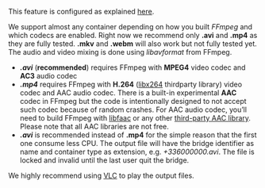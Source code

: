This feature is configured as explained [here](Configuration_Recording_conference_to_a_file.md).

We support almost any container depending on how you built _FFmpeg_ and which codecs are enabled. Right now we recommend only **.avi** and **.mp4** as they are fully tested. **.mkv** and **.webm** will also work but not fully tested yet. The audio and video mixing is done using _libavformat_ from FFmpeg.

  * _**.avi**_ (<b>recommended</b>) requires FFmpeg with **MPEG4** video codec and **AC3** audio codec
  * _**.mp4**_ requires FFmpeg with **H.264** ([libx264](https://code.google.com/p/telepresence/wiki/Support_BuildingSourceCode#Building_x264) thirdparty library) video codec and AAC audio codec. There is a built-in experimental **AAC** codec in FFmpeg but the code is intentionally designed to not accept such codec because of random crashes. For AAC audio codec, you’ll need to build FFmpeg with [libfaac](https://code.google.com/p/telepresence/wiki/Support_BuildingSourceCode#Building_libfaac) or any other [third-party AAC library](http://ffmpeg.org/trac/ffmpeg/wiki/AACEncodingGuide). Please note that all AAC libraries are not free.
  * _**.avi**_ is recommended instead of **.mp4** for the simple reason that the first one consume less CPU.
The output file will have the bridge identifier as name and container type as extension, e.g. _+336000000.avi_. The file is locked and invalid until the last user quit the bridge.

We highly recommend using [VLC](http://www.videolan.org/vlc/index.html) to play the output files.